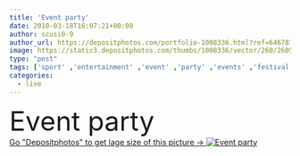 ```yaml
---
title: 'Event party'
date: 2010-03-18T16:07:21+00:00
author: scusi0-9
author_url: https://depositphotos.com/portfolio-1008336.html?ref=64678756
image: https://static3.depositphotos.com/thumbs/1008336/vector/260/2605287/api_thumb_450.jpg?forcejpeg=true
type: "post"
tags: ['sport' ,'entertainment' ,'event' ,'party' ,'events' ,'festival' ,'band' ,'sound' ,'live' ,'show' ,'musik' ,'recreation' ,'musician' ,'fan' ,'premiere' ,'ton' ,'fest' ,'stadion' ,'fussball' ,'geburtstag' ,'Feier' ,'jubel' ,'jubeln' ,'nacht' ,'MENSCHEN' ,'leute' ,'menschenmenge' ,'Konzert' ,'Veranstaltung' ,'evento' ,'buhne' ,'zugabe' ,'beifall' ,'nachtleben' ,'klang' ,'musiker' ,'ereignis' ,'eventos' ]
categories: 
  - live
---
```

<div aling="center">
            <font size="60"> Event party</font>   
</div>
<div>
    <a href='https://static3.depositphotos.com/thumbs/1008336/vector/260/2605287/api_thumb_450.jpg?forcejpeg=true?ref=64678756' target=_blank > Go "Depositphotos" to get lage size of this picture ->
        <img href='https://static3.depositphotos.com/thumbs/1008336/vector/260/2605287/api_thumb_450.jpg?forcejpeg=true?ref=64678756' src='https://static3.depositphotos.com/1008336/260/v/950/depositphotos_2605287-stock-illustration-event-party.jpg?forcejpeg=true' alt='Event party' >
    </a>
</div>
